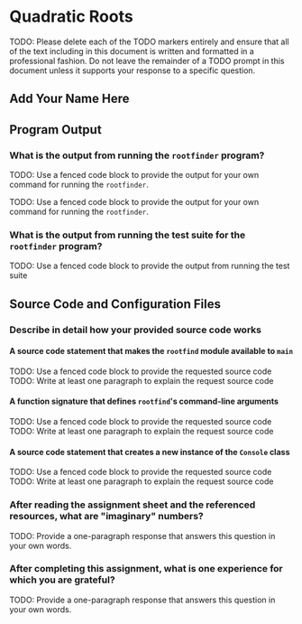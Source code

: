 # Quadratic Roots

TODO: Please delete each of the TODO markers entirely and ensure that all of
the text including in this document is written and formatted in a professional
fashion. Do not leave the remainder of a TODO prompt in this document unless
it supports your response to a specific question.

## Add Your Name Here

## Program Output

### What is the output from running the `rootfinder` program?

TODO: Use a fenced code block to provide the output for your own command for running the `rootfinder`.

TODO: Use a fenced code block to provide the output for your own command for running the `rootfinder`.

### What is the output from running the test suite for the `rootfinder` program?

TODO: Use a fenced code block to provide the output from running the test suite

## Source Code and Configuration Files

### Describe in detail how your provided source code works

#### A source code statement that makes the `rootfind` module available to `main`

TODO: Use a fenced code block to provide the requested source code
TODO: Write at least one paragraph to explain the request source code

#### A function signature that defines `rootfind`'s command-line arguments

TODO: Use a fenced code block to provide the requested source code
TODO: Write at least one paragraph to explain the request source code

#### A source code statement that creates a new instance of the `Console` class

TODO: Use a fenced code block to provide the requested source code
TODO: Write at least one paragraph to explain the request source code

### After reading the assignment sheet and the referenced resources, what are "imaginary" numbers?

TODO: Provide a one-paragraph response that answers this question in your own words.

### After completing this assignment, what is one experience for which you are grateful?

TODO: Provide a one-paragraph response that answers this question in your own words.
